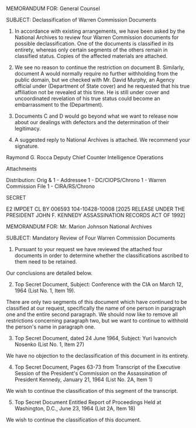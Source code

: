 MEMORANDUM FOR: General Counsel

SUBJECT: Declassification of Warren Commission Documents

1. In accordance with existing arrangements, we have been asked by the National Archives to review four Warren Commission documents for possible declassification. One of the documents is classified in its entirety, whereas only certain segments of the others remain in classified status. Copies of the affected materials are attached.

2. We see no reason to continue the restriction on document B. Similarly, document A would normally require no further withholding from the public domain, but we checked with Mr. David Murphy, an Agency official under (Department of State cover) and he requested that his true affiliation not be revealed at this time. He is still under cover and uncoordinated revelation of his true status could become an embarrassment to the (Department).

3. Documents C and D would go beyond what we want to release now about our dealings with defectors and the determination of their legitimacy.

4. A suggested reply to National Archives is attached. We recommend your signature.

Raymond G. Rocca
Deputy Chief
Counter Intelligence Operations

Attachments

Distribution:
Orig & 1 - Addressee
1 - DC/CIOPS/Chrono
1 - Warren Commission File
1 - CIRA/RS/Chrono

SECRET

E2 IMPDET
CL BY 006593
104-10428-10008
[2025 RELEASE UNDER THE PRESIDENT JOHN F. KENNEDY ASSASSINATION RECORDS ACT OF 1992]

MEMORANDUM FOR: Mr. Marion Johnson
National Archives

SUBJECT: Mandatory Review of Four Warren Commission Documents

1. Pursuant to your request we have reviewed the attached four documents in order to determine whether the classifications ascribed to them need to be retained.

Our conclusions are detailed below.

2. Top Secret Document, Subject: Conference with the CIA on March 12, 1964 (List No. 1, Item 19).

There are only two segments of this document which have continued to be classified at our request, specifically the name of one person in paragraph one and the entire second paragraph. We should now like to remove all restrictions concerning paragraph two, but we want to continue to withhold the person's name in paragraph one.

3. Top Secret Document, dated 24 June 1964, Subject: Yuri Ivanovich Nosenko (List No. 1, Item 27)

We have no objection to the declassification of this document in its entirety.

4. Top Secret Document, Pages 63-73 from Transcript of the Executive Session of the President's Commission on the Assassination of President Kennedy, January 21, 1964 (List No. 2A, Item 1)

We wish to continue the classification of this segment of the transcript.

5. Top Secret Document Entitled Report of Proceedings Held at Washington, D.C., June 23, 1964 (List 2A, Item 18)

We wish to continue the classification of this document.
